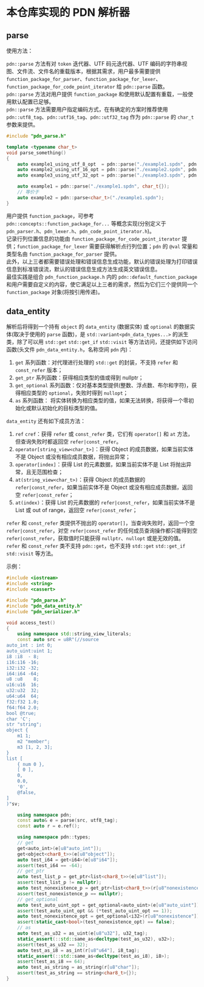 # 本仓库实现的 PDN 解析器

## parse

使用方法：  

`pdn::parse` 方法有对 `token` 迭代器、UTF 码元迭代器、UTF 编码的字符串视图、文件流、文件名的重载版本，根据其需求，用户最多需要提供 `function_package_for_parser`、`function_package_for_lexer`、`function_package_for_code_point_iterator` 给 `pdn::parse` 函数。  
`pdn::parse` 方法对用户提供 `function_package` 和使用默认配置有重载，一般使用默认配置已足够。  
`pdn::parse` 方法需要用户指定编码方式，在有确定的方案时推荐使用 `pdn::utf8_tag`、`pdn::utf16_tag`、`pdn::utf32_tag` 作为 `pdn::parse` 的 `char_t` 参数来提供。  

``` C++
#include "pdn_parse.h"

template <typename char_t>
void parse_something()
{
    auto example1_using_utf_8_opt  = pdn::parse("./example1.spdn", pdn::utf8_tag);
    auto example2_using_utf_16_opt = pdn::parse("./example2.spdn", pdn::utf16_tag);
    auto example3_using_utf_32_opt = pdn::parse("./example3.spdn", pdn::utf32_tag);

    auto example1 = pdn::parse("./example1.spdn", char_t{});
    // 等价于
    auto example2 = pdn::parse<char_t>("./example1.spdn");
}
```

用户提供 `function_package`，可参考 `pdn::concepts::function_package_for...` 等概念实现(分别定义于 `pdn_parser.h`、`pdn_lexer.h`、`pdn_code_point_iterator.h`)。  
记录行列位置信息的功能由 `function_package_for_code_point_iterator` 提供；`function_package_for_lexer` 需要获得解析点行列位置；`pdn` 的 `@val` 常量和类型名由 `function_package_for_parser` 提供。  
此外，以上三者都需要错误处理和错误信息生成功能，默认的错误处理为打印错误信息到标准错误流，默认的错误信息生成方法生成英文错误信息。  
最佳实践是组合 `pdn_function_package.h` 内的 `pdn::default_function_package` 和用户需要自定义的内容，使它满足以上三者的需求，然后为它们三个提供同一个`function_package` 对象(将按引用传递)。

## data_entity

解析后将得到一个持有 `object` 的 `data_entity` (数据实体) 或 `optional` 的数据实体(取决于使用的 `parse` 函数)，是 `std::variant<pdn_data_types...>` 的派生类，除了可以用 `std::get` `std::get_if` `std::visit` 等方法访问，还提供如下访问函数(头文件 `pdn_data_entity.h`，名称空间 `pdn` 内)：  

1. `get` 系列函数：对代理进行处理的 `std::get` 的封装，不支持 `refer` 和 `const_refer` 版本；  
2. `get_ptr` 系列函数：获得相应类型的值或得到 nullptr；  
3. `get_optional` 系列函数：仅对基本类型提供(整数、浮点数、布尔和字符)，获得相应类型的 `optional`，失败时得到 `nullopt`；  
4. `as` 系列函数： 将实体转换为相应类型的值，如果无法转换，将获得一个零初始化或默认初始化的目标类型的值。  

`data_entity` 还有如下成员方法：  

1. `ref` `cref`：获得 `refer` 或 `const_refer` 类，它们有 `operator[]` 和 `at` 方法，但查询失败时都返回空 `refer|const_refer`。  
2. `operator[string_view<char_t>]`：获得 Object 的成员数据，如果当前实体不是 Object 或没有相应成员数据，将抛出异常；  
3. `operator[index]`：获得 List 的元素数据，如果当前实体不是 List 将抛出异常，且无范围检查；  
4. `at(string_view<char_t>)`：获得 Object 的成员数据的 `refer|const_refer`，如果当前实体不是 Object 或没有相应成员数据，返回空 `refer|const_refer`；  
5. `at(index)`：获得 List 的元素数据的 `refer|const_refer`，如果当前实体不是 List 或 out of range，返回空 `refer|const_refer`；  

`refer` 和 `const_refer` 类提供不抛出的 `operator[]`，当查询失败时，返回一个空 `refer|const_refer`，对空 `refer|const_refer` 的任何成员查询操作都只能得到空 `refer|const_refer`，获取值时只能获得 `nullptr`、`nullopt` 或是无效的值。  
`refer` 和 `const_refer` 类不支持 `pdn::get`，也不支持 `std::get` `std::get_if` `std::visit` 等方法。  

示例：  

```C++
#include <iostream>
#include <string>
#include <cassert>

#include "pdn_parse.h"
#include "pdn_data_entity.h"
#include "pdn_serializer.h"

void access_test()
{
    using namespace std::string_view_literals;
    const auto src = u8R"(//source
auto_int : int 0;
auto_uint:uint 1;
i8 :i8  - 8;
i16:i16 -16;
i32:i32 -32;
i64:i64 -64;
u8 :u8    8;
u16:u16  16;
u32:u32  32;
u64:u64  64;
f32:f32 1.0;
f64:f64 2.0;
bool @true;
char 'C';
str "string";
object {
    m1 1;
    m2 "member";
    m3 [1, 2, 3];
}
list [
    { num 0 },
    [ 0 ],
    0,
    0.0,
    '0',
    @false,
]
)"sv;

    using namespace pdn;
    const auto& e = parse(src, utf8_tag);
    const auto r = e.ref();

    using namespace pdn::types;
    // get
    get<auto_int>(e[u8"auto_int"]);
    get<object<char8_t>>(e[u8"object"]);
    auto test_i64 = get<i64>(e[u8"i64"]);
    assert(test_i64 == -64);
    // get_ptr
    auto test_list_p = get_ptr<list<char8_t>>(e[u8"list"]);
    assert(test_list_p != nullptr);
    auto test_nonexistence_p = get_ptr<list<char8_t>>(r[u8"nonexistence"]);
    assert(test_nonexistence_p == nullptr);
    // get_optional
    auto test_auto_uint_opt = get_optional<auto_uint>(e[u8"auto_uint"]);
    assert(test_auto_uint_opt && (*test_auto_uint_opt == 1));
    auto test_nonexistence_opt = get_optional<i32>(r[u8"nonexistence"]);
    assert(static_cast<bool>(test_nonexistence_opt) == false);
    // as
    auto test_as_u32 = as_uint(e[u8"u32"], u32_tag);
    static_assert(::std::same_as<decltype(test_as_u32), u32>);
    assert(test_as_u32 == 32);
    auto test_as_i8 = as_int(r[u8"u64"], i8_tag);
    static_assert(::std::same_as<decltype(test_as_i8), i8>);
    assert(test_as_i8 == 64);
    auto test_as_string = as_string(r[u8"char"]);
    assert(test_as_string == string<char8_t>{});
}
```
